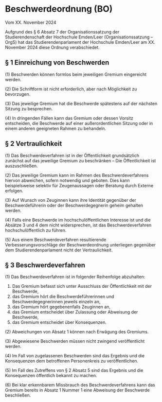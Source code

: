 # Beschwerdeordnung (BO)

Vom XX. November 2024

Aufgrund des § 6 Absatz 7 der Organisationssatzung der Studierendenschaft der Hochschule Emden/Leer (Organisationssatzung – OrgS) hat das Studierendenparlament der Hochschule Emden/Leer am XX. November 2024 diese Ordnung verabschiedet.

## § 1 Einreichung von Beschwerden

(1) Beschwerden können formlos beim jeweiligen Gremium eingereicht werden.

(2) Die Schriftform ist nicht erforderlich, aber nach Möglichkeit zu bevorzugen.

(3) Das jeweilige Gremium hat die Beschwerde spätestens auf der nächsten Sitzung zu besprechen.

(4) In dringenden Fällen kann das Gremium oder dessen Vorsitz entscheiden, die Beschwerde auf einer außerordentlichen Sitzung oder in einem anderen geeigneten Rahmen zu behandeln.

## § 2 Vertraulichkeit

(1) Das Beschwerdeverfahren ist in der Öffentlichkeit grundsätzlich zunächst auf das jeweilige Gremium zu beschränken – Die Öffentlichkeit ist auszuschließen.

(2) Das jeweilige Gremium kann im Rahmen des Beschwerdeverfahrens hiervon abweichen, sofern notwendig und geboten. Dies kann beispielsweise selektiv für Zeugenaussagen oder Beratung durch Externe erfolgen.

(3) Auf Wunsch von Zeuginnen kann ihre Identität gegenüber der Beschwerdeführerin oder der Beschwerdegegnerin geheim gehalten werden.

(4) Falls eine Beschwerde im hochschulöffentlichen Interesse ist und die Absätze 3 und 4 dem nicht widersprechen, ist das Beschwerdeverfahren hochschulöffentlich zu führen.

(5) Aus einem Beschwerdeverfahren resultierende Verbesserungsvorschläge der Beschwerdeordnung unterliegen gegenüber dem Studierendenparlament nicht der Vertraulichkeit.

## § 3 Beschwerdeverfahren

(1) Das Beschwerdeverfahren ist in folgender Reihenfolge abzuhalten:
1. Das Gremium befasst sich unter Ausschluss der Öffentlichkeit mit der Beschwerde,
2. das Gremium hört die Beschwerdeführerinnen und Beschwerdegegnerinnen jeweils einzeln an,
3. das Gremium hört gegebenenfalls Zeuginnen an,
4. das Gremium entscheidet über Zulassung oder Abweisung der Beschwerde,
5. das Gremium entscheidet über Konsequenzen.

(2) Abweichungen von Absatz 1 können nach Erwägung des Gremiums.

(3) Abgewiesene Beschwerden müssen nicht zwingend veröffentlicht werden.

(4) Im Fall von zugelassenen Beschwerden sind das Ergebnis und die Konsequenzen dem betroffenen Personenkreis zu veröffentlichen.

(5) Im Fall des Zutreffens von § 2 Absatz 5 sind das Ergebnis und die Konsequenzen öffentlich bekannt zu machen.

(6) Bei klar erkennbarem Missbrauch des Beschwerdeverfahrens kann das Gremium bereits in Absatz 1 Nummer 1 eine Abweisung der Beschwerde beschließen.